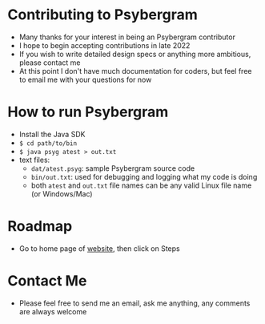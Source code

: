 # Contributing to Psybergram
* Many thanks for your interest in being an Psybergram contributor
* I hope to begin accepting contributions in late 2022
* If you wish to write detailed design specs or anything more ambitious, please contact me
* At this point I don't have much documentation for coders, but feel free to email me with your questions for now
# How to run Psybergram
* Install the Java SDK
* `$ cd path/to/bin`
* `$ java psyg atest > out.txt`
* text files:
  * `dat/atest.psyg`: sample Psybergram source code
  * `bin/out.txt`: used for debugging and logging what my code is doing
  * both `atest` and `out.txt` file names can be any valid Linux file name (or Windows/Mac)
# Roadmap
* Go to home page of [website](http://gramrite.com), then click on Steps
# Contact Me
* Please feel free to send me an email, ask me anything, any comments are always welcome
